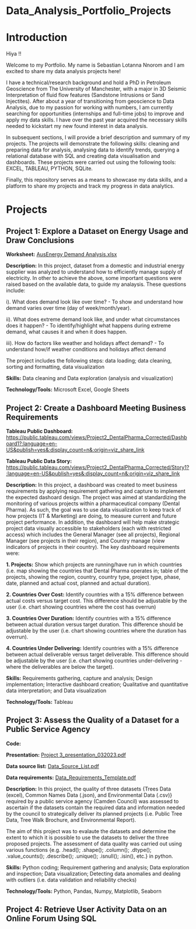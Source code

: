 # Data_Analysis_Portfolio_Projects
# Introduction
Hiya !!

Welcome to my Portfolio. My name is Sebastian Lotanna Nnorom and I am excited to share my data analysis projects here!

I have a technical/research background and hold a PhD in Petroleum Geoscience from The University of Manchester, with a major in 3D Seismic Interpretation of fluid flow features (Sandstone Intrusions or Sand Injectites). After about a year of transitioning from geoscience to Data Analysis, due to my passion for working with numbers, I am currently searching for opportunities (internships and full-time jobs) to improve and apply my data skills. I have over the past year acquired the necessary skills needed to kickstart my new found interest in data analysis.

In subsequent sections, I will provide a brief description and summary of my projects. The projects will demonstrate the following skills: cleaning and preparing data for analysis, analysing data to identify trends, querying a relational database with SQL and creating data visualisation and dashboards. These projects were carried out using the following tools: EXCEL, TABLEAU, PYTHON, SQLite.

Finally, this repository serves as a means to showcase my data skills, and a platform to share my projects and track my progress in data analytics.

# Projects
## Project 1: Explore a Dataset on Energy Usage and Draw Conclusions

**Worksheet:** [AusEnergy Demand Analysis.xlsx](https://github.com/Sebastian-TheDataDetective/Data_Analysis_Portfolio/files/11343021/AusEnergy.Demand.Analysis.xlsx)

**Description:** In this project, dataset from a domestic and industrial energy supplier was analyzed to understand how to efficiently manage supply of electricity. In other to achieve the above, some important questions were raised based on the available data, to guide my analaysis. These questions include:

i). What does demand look like over time? - To show and understand how demand varies over time (day of week/month/year). 

ii). What does extreme demand look like, and under what circumstances does it happen? - To identify/highlight what happens during extreme demand, what causes it and when it does happen. 

iii). How do factors like weather and holidays affect demand? - To understand how/if weather conditions and holidays affect demand

The project includes the following steps: data loading; data cleaning, sorting and formatting, data visualization

**Skills:** Data cleaning and Data exploration (analysis and visualization)

**Technology/Tools:** Microsoft Excel, Google Sheets


## Project 2: Create a Dashboard Meeting Business Requirements

**Tableau Public Dashboard:** https://public.tableau.com/views/Project2_DentalPharma_Corrected/Dashboard1?:language=en-US&publish=yes&:display_count=n&:origin=viz_share_link  

**Tableau Public Data Story:** https://public.tableau.com/views/Project2_DentalPharma_Corrected/Story1?:language=en-US&publish=yes&:display_count=n&:origin=viz_share_link 

**Description:** In this project, a dashboard was created to meet business requirements by applying requirement gathering and capture to implement the expected dashoard design. The project was aimed at standardizing the monitoring of various projects within a pharmaceutical company (Dental Pharma). As such, the goal was to use data visualization to keep track of how projects (IT & Marketing) are doing, to measure current and future project performance. In addition, the dashboard will help make strategic project data visually accessible to stakeholders (each with restricted access) which includes the General Manager (see all projects), Regional Manager (see projects in their region), and Country manage (view indicators of projects in their country). The key dashboard requirements were: 

**1. Projects:** Show which projects are running/have run in which countries (i.e. map showing the countries that Dental Pharma operates in; table of the projects, showing the region, country, country type, project type, phase, date,     planned and actual cost, planned and actual duration).

**2. Countries Over Cost:** Identify countries with a 15% difference between actual costs versus target cost. This difference should be adjustable by the user (i.e. chart showing countries where the cost has overrun)

**3. Countries Over Duration:** Identify countries with a 15% difference between actual duration versus target duration. This difference should be adjustable by the user (i.e. chart showing countries where the duration has overrun).

**4. Countries Under Delivering:** Identify countries with a 15% difference between actual deliverable versus target deliverable. This difference should be adjustable by the user (i.e. chart showing countries under-delivering - where the
deliverables are below the target).

**Skills:** Requirements gathering, capture and analysis; Design implementation; Interactive dashboard creation; Qualitative and quantitative data interpretation; and Data visualization

**Technology/Tools:** Tableau



## Project 3: Assess the Quality of a Dataset for a Public Service Agency

**Code:**  

**Presentation:** [Project 3_presentation_032023.pdf](https://github.com/Sebastian-TheDataDetective/Data_Analysis_Portfolio/files/11602247/Project.3_presentation_032023.pdf)

**Data source list:**  [Data_Source_List.pdf](https://github.com/Sebastian-TheDataDetective/Data_Analysis_Portfolio/files/11602201/Data_Source_List.pdf)

**Data requirements:** [Data_Requirements_Template.pdf](https://github.com/Sebastian-TheDataDetective/Data_Analysis_Portfolio/files/11602197/Data_Requirements_Template.pdf)


**Description:** In this project, the quality of three datasets {Trees Data (excel), Common Names Data (.json), and Environmental Data (.csv)} required by a public service agency (Camden Council) was assessed to ascertain if the datasets contain the required data and information needed by the council to strategically deliver its planned projects (i.e. Public Tree Data, Tree Walk Brochure, and Environmental Report). 

The aim of this project was to evalaute the datasets and determine the extent to which it is possible to use the datasets to deliver the three proposed projects. The assessment of data quality was carried out using various functions {e.g. .head(); .shape(); .column(); .dtype(); .value_counts(); .describe(); .unique(); .isnull(); .isin(), etc.} in python. 

**Skills:** Python coding; Requirement gathering and analysis; Data exploration and inspection; Data visualization; Detecting data anomalies and dealing with outliers (i.e. data validation and reliability checks)  

**Technology/Tools:** Python, Pandas, Numpy, Matplotlib, Seaborn 


## Project 4: Retrieve User Activity Data on an Online Forum Using SQL
